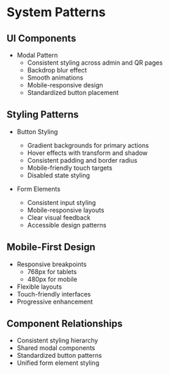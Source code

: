 # System Patterns

## UI Components
- Modal Pattern
  - Consistent styling across admin and QR pages
  - Backdrop blur effect
  - Smooth animations
  - Mobile-responsive design
  - Standardized button placement

## Styling Patterns
- Button Styling
  - Gradient backgrounds for primary actions
  - Hover effects with transform and shadow
  - Consistent padding and border radius
  - Mobile-friendly touch targets
  - Disabled state styling

- Form Elements
  - Consistent input styling
  - Mobile-responsive layouts
  - Clear visual feedback
  - Accessible design patterns

## Mobile-First Design
- Responsive breakpoints
  - 768px for tablets
  - 480px for mobile
- Flexible layouts
- Touch-friendly interfaces
- Progressive enhancement

## Component Relationships
- Consistent styling hierarchy
- Shared modal components
- Standardized button patterns
- Unified form element styling 